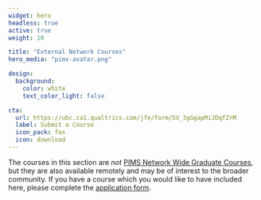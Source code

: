 ```yaml
---
widget: hero
headless: true
active: true
weight: 10

title: "External Network Courses"
hero_media: "pims-avatar.png"

design:
  background:
    color: white
    text_color_light: false

cta:
  url: https://ubc.ca1.qualtrics.com/jfe/form/SV_3gGgapMiJDqfZrM
  label: Submit a Course
  icon_pack: fas
  icon: download
---
```

The courses in this section are _not_ [PIMS Network Wide Graduate Courses](/),
but they are also available remotely and may be of interest to the broader
community. If you have a course which you would like to have included here,
please complete the [application
form](https://ubc.ca1.qualtrics.com/jfe/form/SV_3gGgapMiJDqfZrM).
